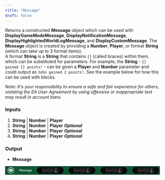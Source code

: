 ```yaml
---
title: "Message"
draft: false
---
```

Returns a constructed **Message** object which can be used with **DisplayGameModeMessage**, **DisplayNotificationMessage**, **DisplayHighlightedWorldLogMessage**, and **DisplayCustomMessage**. The **Message** object is created by providing a **Number**, **Player**, or format **String** (which can take up to 3 format items).  
A format **String** is a **String** that contains `{}` (called braces) within them, which can be substituted for parameters. For example, the **String** - `{} gained {} points!` - can be given a **Player** and **Number** parameter and could output as `John gained 2 points!`. See the example below for how this can be used with blocks.  
  
_Note: It's your responsibility to ensure a safe and fair experience for others, violating the EA User Agreement by using offensive or inappropriate text may result in account bans._
### Inputs
1. **String** | **Number** | **Player**
2. **String** | **Number** | **Player**
    **_Optional_**
3. **String** | **Number** | **Player**
    **_Optional_**
4. **String** | **Number** | **Player**
    **_Optional_**
### Output
-   **Message**

![Message](https://raw.githubusercontent.com/battlefield-portal-community/Image-CDN/main/portal_blocks/Message.png)